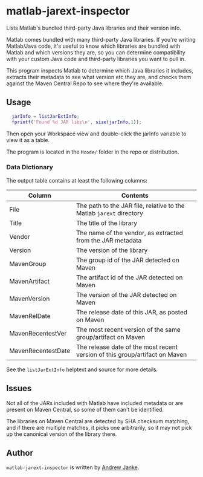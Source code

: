 # matlab-jarext-inspector

Lists Matlab's bundled third-party Java libraries and their version info.

Matlab comes bundled with many third-party Java libraries. If you're writing Matlab/Java code, it's useful to know which libraries are bundled with Matlab and which versions they are, so you can determine compatibility with your custom Java code and third-party libraries you want to pull in.

This program inspects Matlab to determine which Java libraries it includes, extracts their metadata to see what version etc they are, and checks them against the Maven Central Repo to see where they're available.

## Usage

```matlab
  jarInfo = listJarExtInfo;
  fprintf('Found %d JAR libs\n', size(jarInfo,1));
```

Then open your Workspace view and double-click the jarInfo variable to view it as a table.

The program is located in the `Mcode/` folder in the repo or distribution.

### Data Dictionary

The output table contains at least the following columns:

| Column  | Contents  |
| ------------- | ------------- |
| File    | The path to the JAR file, relative to the Matlab `jarext` directory |
| Title   | The title of the library |
| Vendor  | The name of the vendor, as extracted from the JAR metadata |
| Version | The version of the library |
| MavenGroup | The group id of the JAR detected on Maven |
| MavenArtifact | The artifact id of the JAR detected on Maven |
| MavenVersion | The version of the JAR detected on Maven |
| MavenRelDate | The release date of this JAR, as posted on Maven |
| MavenRecentestVer | The most recent version of the same group/artifact on Maven |
| MavenRecentestDate | The release date of the most recent version of this group/artifact on Maven |

See the `listJarExtInfo` helptext and source for more details.

## Issues

Not all of the JARs included with Matlab have included metadata or are present on Maven Central, so some of them can't be identified.

The libraries on Maven Central are detected by SHA checksum matching, and if there are multiple matches, it picks one arbitrarily, so it may not pick up the canonical version of the library there.

## Author

`matlab-jarext-inspector` is written by [Andrew Janke](https://apjanke.net).
